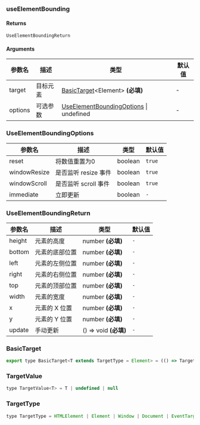 ### useElementBounding

#### Returns

`UseElementBoundingReturn`

#### Arguments

| 参数名  | 描述     | 类型                                                                 | 默认值 |
| ------- | -------- | -------------------------------------------------------------------- | ------ |
| target  | 目标元素 | [BasicTarget](#BasicTarget)&lt;Element&gt; **(必填)**                | -      |
| options | 可选参数 | [UseElementBoundingOptions](#UseElementBoundingOptions) \| undefined | -      |

### UseElementBoundingOptions

| 参数名       | 描述                 | 类型    | 默认值 |
| ------------ | -------------------- | ------- | ------ |
| reset        | 将数值重置为0        | boolean | `true` |
| windowResize | 是否监听 resize 事件 | boolean | `true` |
| windowScroll | 是否监听 scroll 事件 | boolean | `true` |
| immediate    | 立即更新             | boolean | `-`    |

### UseElementBoundingReturn

| 参数名 | 描述           | 类型                  | 默认值 |
| ------ | -------------- | --------------------- | ------ |
| height | 元素的高度     | number **(必填)**     | `-`    |
| bottom | 元素的底部位置 | number **(必填)**     | `-`    |
| left   | 元素的左侧位置 | number **(必填)**     | `-`    |
| right  | 元素的右侧位置 | number **(必填)**     | `-`    |
| top    | 元素的顶部位置 | number **(必填)**     | `-`    |
| width  | 元素的宽度     | number **(必填)**     | `-`    |
| x      | 元素的 X 位置  | number **(必填)**     | `-`    |
| y      | 元素的 Y 位置  | number **(必填)**     | `-`    |
| update | 手动更新       | () => void **(必填)** | `-`    |

### BasicTarget

```js
export type BasicTarget<T extends TargetType = Element> = (() => TargetValue<T>) | TargetValue<T> | MutableRefObject<TargetValue<T>>
```

### TargetValue

```js
type TargetValue<T> = T | undefined | null
```

### TargetType

```js
type TargetType = HTMLElement | Element | Window | Document | EventTarget
```

